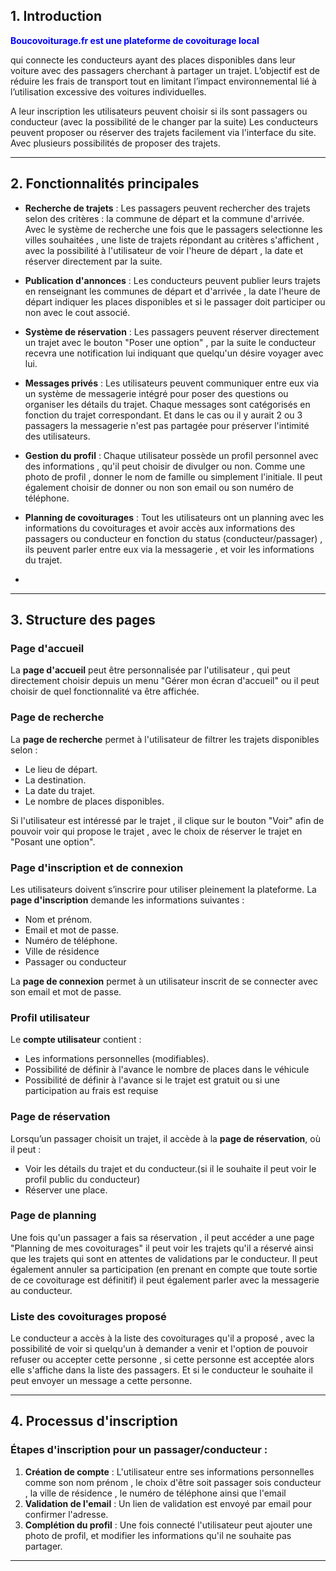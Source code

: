 
## 1. Introduction

<p style="color: blue; font-weight: bold;">Boucovoiturage.fr est une plateforme de covoiturage local </p> qui connecte les conducteurs ayant des places disponibles dans leur voiture avec des passagers cherchant à partager un trajet. L’objectif est de réduire les frais de transport tout en limitant l’impact environnemental lié à l’utilisation excessive des voitures individuelles.

A leur inscription les utilisateurs peuvent choisir si ils sont passagers ou conducteur (avec la possibilité de le changer par la suite)
Les conducteurs peuvent proposer ou réserver des trajets facilement via l'interface du site. Avec plusieurs possibilités de proposer des trajets.

---

## 2. Fonctionnalités principales

- **Recherche de trajets** : Les passagers peuvent rechercher des trajets selon des critères : la commune de départ et la commune d'arrivée. Avec le système de recherche une fois que le passagers selectionne les villes souhaitées , une liste de trajets répondant au critères s'affichent , avec la possibilité à l'utilisateur de voir l'heure de départ , la date et réserver directement par la suite.

- **Publication d'annonces** : Les conducteurs peuvent publier leurs trajets en renseignant les communes de départ et d'arrivée , la date l'heure de départ indiquer les places disponibles et si le passager doit participer ou non avec le cout associé.

- **Système de réservation** : Les passagers peuvent réserver directement un trajet avec le bouton "Poser une option" , par la suite le conducteur recevra une notification lui indiquant que quelqu'un désire voyager avec lui.

- **Messages privés** : Les utilisateurs peuvent communiquer entre eux via un système de messagerie intégré pour poser des questions ou organiser les détails du trajet. Chaque messages sont catégorisés en fonction du trajet correspondant. Et dans le cas ou il y aurait 2 ou 3 passagers la messagerie n'est pas partagée pour préserver l'intimité des utilisateurs.


- **Gestion du profil** : Chaque utilisateur possède un profil personnel avec des informations , qu'il peut choisir de divulger ou non. Comme une photo de profil , donner le nom de famille ou simplement l'initiale. Il peut également choisir de donner ou non son email ou son numéro de téléphone.

- **Planning de covoiturages** : Tout les utilisateurs ont un planning avec les informations du covoiturages et avoir accès aux informations des passagers ou conducteur en fonction du status (conducteur/passager) , ils peuvent parler entre eux via la messagerie , et voir les informations du trajet.

- 

---

## 3. Structure des pages

### Page d'accueil

La **page d'accueil** peut être personnalisée par l'utilisateur , qui peut directement choisir depuis un menu "Gérer mon écran d'accueil" ou il peut choisir de quel fonctionnalité va être affichée. 

### Page de recherche

La **page de recherche** permet à l'utilisateur de filtrer les trajets disponibles selon :
- Le lieu de départ.
- La destination.
- La date du trajet.
- Le nombre de places disponibles.
  
Si l'utilisateur est intéressé par le trajet , il clique sur le bouton "Voir" afin de pouvoir voir qui propose le trajet , avec le choix de réserver le trajet en "Posant une option".

### Page d'inscription et de connexion

Les utilisateurs doivent s’inscrire pour utiliser pleinement la plateforme. La **page d'inscription** demande les informations suivantes :
- Nom et prénom.
- Email et mot de passe.
- Numéro de téléphone.
- Ville de résidence 
- Passager ou conducteur
  
La **page de connexion** permet à un utilisateur inscrit de se connecter avec son email et mot de passe.

### Profil utilisateur

Le **compte utilisateur** contient :
- Les informations personnelles (modifiables).
- Possibilité de définir à l'avance le nombre de places dans le véhicule 
- Possibilité de définir à l'avance si le trajet est gratuit ou si une participation au frais est requise

### Page de réservation

Lorsqu’un passager choisit un trajet, il accède à la **page de réservation**, où il peut :
- Voir les détails du trajet et du conducteur.(si il le souhaite il peut voir le profil public du conducteur)
- Réserver une place.

### Page de planning 
Une fois qu'un passager a fais sa réservation , il peut accéder a une page "Planning de mes covoiturages" il peut voir les trajets qu'il a réservé ainsi que les trajets qui sont en attentes de validations par le conducteur. Il peut également annuler sa participation (en prenant en compte que toute sortie de ce covoiturage est définitif) il peut également parler avec la messagerie au conducteur.

### Liste des covoiturages proposé
Le conducteur a accès à la liste des covoiturages qu'il a proposé , avec la possibilité de voir si quelqu'un à demander a venir et l'option de pouvoir refuser ou accepter cette personne , si cette personne est acceptée alors elle s'affiche dans la liste des passagers. Et si le conducteur le souhaite il peut envoyer un message a cette personne.

---

## 4. Processus d'inscription

### Étapes d'inscription pour un passager/conducteur :
1. **Création de compte** : L'utilisateur entre ses informations personnelles comme son nom prénom , le choix d'être soit passager sois conducteur , la ville de résidence , le numéro de téléphone ainsi que l'email
2. **Validation de l'email** : Un lien de validation est envoyé par email pour confirmer l'adresse.
3. **Complétion du profil** : Une fois connecté l'utilisateur peut ajouter une photo de profil, et modifier les informations qu'il ne souhaite pas partager.

---

